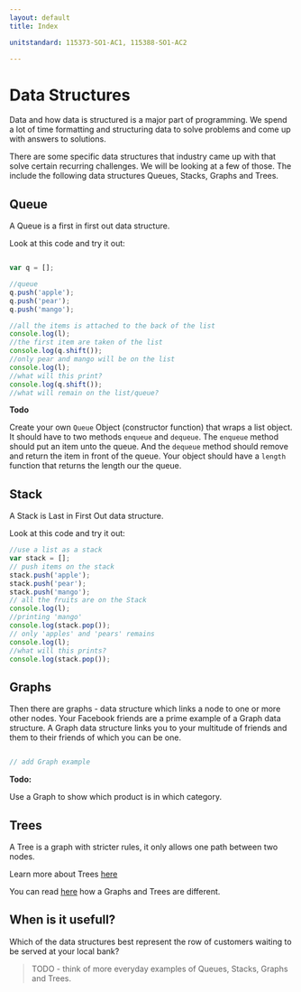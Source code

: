 ```yaml
---
layout: default
title: Index

unitstandard: 115373-SO1-AC1, 115388-SO1-AC2

---
```


# Data Structures

Data and how data is structured is a major part of programming. We spend a lot of time formatting and structuring data to solve problems and come up with answers to solutions.

There are some specific data structures that industry came up with that solve certain recurring challenges. We will be looking at a few of those. The include the following data structures Queues, Stacks, Graphs and Trees.

## Queue

A Queue is a first in first out data structure.

Look at this code and try it out:

```javascript

var q = [];

//queue
q.push('apple');
q.push('pear');
q.push('mango');

//all the items is attached to the back of the list
console.log(l);
//the first item are taken of the list
console.log(q.shift());
//only pear and mango will be on the list
console.log(l);
//what will this print?
console.log(q.shift());
//what will remain on the list/queue?
```

**Todo**

Create your own `Queue` Object (constructor function) that wraps a list object. It should have to two methods `enqueue` and `dequeue`. The `enqueue` method should put an item unto the queue. And the `dequeue` method should remove and return the item in front of the queue. Your object should have a `length` function that returns the length our the queue.


## Stack

A Stack is Last in First Out data structure.

Look at this code and try it out:

```javascript
//use a list as a stack
var stack = [];
// push items on the stack
stack.push('apple');
stack.push('pear');
stack.push('mango');
// all the fruits are on the Stack
console.log(l);
//printing 'mango'
console.log(stack.pop());
// only 'apples' and 'pears' remains
console.log(l);
//what will this prints?
console.log(stack.pop());
```

## Graphs

Then there are graphs - data structure which links a node to one or more other nodes. Your Facebook friends are a prime example of a Graph data structure. A Graph data structure links you to your multitude of friends and them to their friends of which you can be one.

```javascript

// add Graph example

```

**Todo:**

Use a Graph to show which product is in which category.

## Trees

A Tree is a graph with stricter rules, it only allows one path between two nodes.

Learn more about Trees [here](https://www.youtube.com/watch?v=mFptHjTT3l8)

You can read [here](http://freefeast.info/difference-between/difference-between-trees-and-graphs-trees-vs-graphs/) how a Graphs and Trees are different.

## When is it usefull?

Which of the data structures best represent the row of customers waiting to be served at your local bank?

> TODO - think of more everyday examples of Queues, Stacks, Graphs and Trees.
